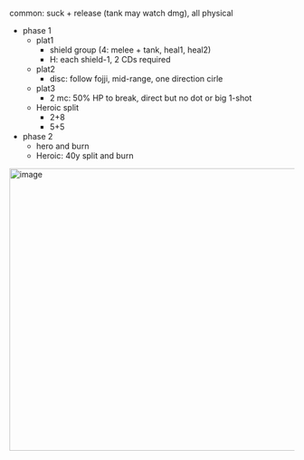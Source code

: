 common: suck + release (tank may watch dmg), all physical 

- phase 1
	- plat1
		- shield group (4: melee + tank, heal1, heal2)
		- H: each shield-1, 2 CDs required
	- plat2
		- disc: follow fojji, mid-range, one direction cirle 
	- plat3
		- 2 mc: 50% HP to break, direct but no dot or big 1-shot
	- Heroic split
		- 2+8
		- 5+5
- phase 2
	- hero and burn 
	- Heroic: 40y split and burn

<img width="898" height="499" alt="image" src="https://github.com/user-attachments/assets/ad8eae7a-526d-4d75-a91a-397acd918419" />
